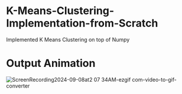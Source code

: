 # K-Means-Clustering-Implementation-from-Scratch
Implemented K Means Clustering on top of Numpy


# Output Animation

![ScreenRecording2024-09-08at2 07 34AM-ezgif com-video-to-gif-converter](https://github.com/user-attachments/assets/69f5609f-6a6a-4605-8658-0e6b9f302560)
